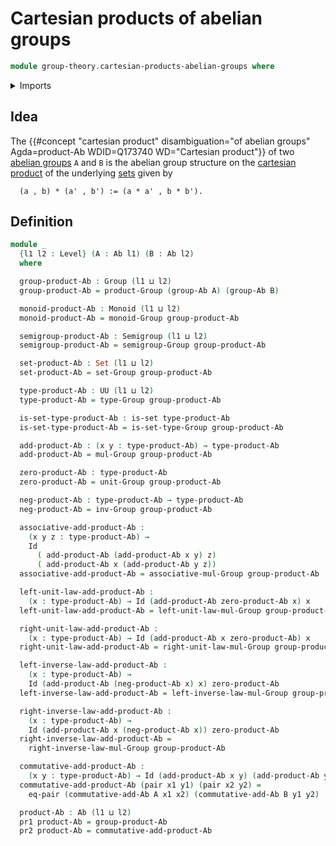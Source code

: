 # Cartesian products of abelian groups

```agda
module group-theory.cartesian-products-abelian-groups where
```

<details><summary>Imports</summary>

```agda
open import foundation.dependent-pair-types
open import foundation.equality-cartesian-product-types
open import foundation.identity-types
open import foundation.sets
open import foundation.universe-levels

open import group-theory.abelian-groups
open import group-theory.cartesian-products-groups
open import group-theory.groups
open import group-theory.monoids
open import group-theory.semigroups
```

</details>

## Idea

The
{{#concept "cartesian product" disambiguation="of abelian groups" Agda=product-Ab WDID=Q173740 WD="Cartesian product"}}
of two [abelian groups](group-theory.abelian-groups.md) `A` and `B` is the
abelian group structure on the
[cartesian product](foundation.cartesian-product-types.md) of the underlying
[sets](foundation.sets.md) given by
```text
  (a , b) * (a' , b') := (a * a' , b * b').
```

## Definition

```agda
module _
  {l1 l2 : Level} (A : Ab l1) (B : Ab l2)
  where

  group-product-Ab : Group (l1 ⊔ l2)
  group-product-Ab = product-Group (group-Ab A) (group-Ab B)

  monoid-product-Ab : Monoid (l1 ⊔ l2)
  monoid-product-Ab = monoid-Group group-product-Ab

  semigroup-product-Ab : Semigroup (l1 ⊔ l2)
  semigroup-product-Ab = semigroup-Group group-product-Ab

  set-product-Ab : Set (l1 ⊔ l2)
  set-product-Ab = set-Group group-product-Ab

  type-product-Ab : UU (l1 ⊔ l2)
  type-product-Ab = type-Group group-product-Ab

  is-set-type-product-Ab : is-set type-product-Ab
  is-set-type-product-Ab = is-set-type-Group group-product-Ab

  add-product-Ab : (x y : type-product-Ab) → type-product-Ab
  add-product-Ab = mul-Group group-product-Ab

  zero-product-Ab : type-product-Ab
  zero-product-Ab = unit-Group group-product-Ab

  neg-product-Ab : type-product-Ab → type-product-Ab
  neg-product-Ab = inv-Group group-product-Ab

  associative-add-product-Ab :
    (x y z : type-product-Ab) →
    Id
      ( add-product-Ab (add-product-Ab x y) z)
      ( add-product-Ab x (add-product-Ab y z))
  associative-add-product-Ab = associative-mul-Group group-product-Ab

  left-unit-law-add-product-Ab :
    (x : type-product-Ab) → Id (add-product-Ab zero-product-Ab x) x
  left-unit-law-add-product-Ab = left-unit-law-mul-Group group-product-Ab

  right-unit-law-add-product-Ab :
    (x : type-product-Ab) → Id (add-product-Ab x zero-product-Ab) x
  right-unit-law-add-product-Ab = right-unit-law-mul-Group group-product-Ab

  left-inverse-law-add-product-Ab :
    (x : type-product-Ab) →
    Id (add-product-Ab (neg-product-Ab x) x) zero-product-Ab
  left-inverse-law-add-product-Ab = left-inverse-law-mul-Group group-product-Ab

  right-inverse-law-add-product-Ab :
    (x : type-product-Ab) →
    Id (add-product-Ab x (neg-product-Ab x)) zero-product-Ab
  right-inverse-law-add-product-Ab =
    right-inverse-law-mul-Group group-product-Ab

  commutative-add-product-Ab :
    (x y : type-product-Ab) → Id (add-product-Ab x y) (add-product-Ab y x)
  commutative-add-product-Ab (pair x1 y1) (pair x2 y2) =
    eq-pair (commutative-add-Ab A x1 x2) (commutative-add-Ab B y1 y2)

  product-Ab : Ab (l1 ⊔ l2)
  pr1 product-Ab = group-product-Ab
  pr2 product-Ab = commutative-add-product-Ab
```
